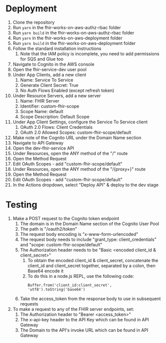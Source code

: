 # Deployment

1. Clone the repository
1. Run `yarn` in the fhir-works-on-aws-authz-rbac folder
1. Run `yarn build` in the fhir-works-on-aws-authz-rbac folder
1. Run `yarn` in the fhir-works-on-aws-deployment folder
1. Run `yarn build` in the fhir-works-on-aws-deployment folder
1. Follow the standard installation instructions
    1. Note that the IAM policy is incomplete, you need to add permissions for SQS and Glue too
1. Navigate to Cognito in the AWS console
1. Open the fhir-service-dev user pool
1. Under App Clients, add a new client
    1. Name: Service To Service
    1. Generate Client Secret: True
    1. No Auth Flows Enabled (except refresh token)
1. Under Resource Servers, add a new server
    1. Name: FHIR Server
    1. Identifier: custom-fhir-scope
    1. Scope Name: default
    1. Scope Description: Default Scope
1. Under App Client Settings, configure the Service To Service client
    1. OAuth 2.0 Flows: Client Credentials
    1. OAuth 2.0 Allowed Scopes: custom-fhir-scope/default
1. Make note of the Cognito URL under the Domain Name section
1. Navigate to API Gateway
1. Open the dev-fhir-service API
1. Under Resources, open the ANY method of the "/" route
1. Open the Method Request
1. Edit OAuth Scopes - add "custom-fhir-scope/default"
1. Under Resources, open the ANY method of the "/{proxy+}" route
1. Open the Method Request
1. Edit OAuth Scopes - add "custom-fhir-scope/default"
1. In the Actions dropdown, select "Deploy API" & deploy to the dev stage

# Testing

1. Make a POST request to the Cognito token endpoint
    1. The domain is in the Domain Name section of the Cognito User Pool
    1. The path is "/oauth2/token"
    1. The request body encoding is "x-www-form-urlencoded"
    1. The request body needs to include "grant_type: client_credentials" and "scope: custom-fhir-scope/default"
    1. The Authorization header needs to be "Basic <encoded client_id & client_secret>"
        1. To obtain the encoded client_id & client_secret, concatenate the client_id and client_secret together, separated by a colon, then Base64 encode it
        1. To do this in a node.js REPL, use the following code:
            ```
            Buffer.from('client_id:client_secret', 'utf8').toString('base64')
            ```
    1. Take the access_token from the response body to use in subsequent requests
1. To make a request to any of the FHIR server endpoints, set:
    1. The Authorization header to "Bearer <access_token>"
    1. The x-api-key header to the API Key which can be found in API Gateway
    1. The Domain to the API's invoke URL which can be found in API Gateway
